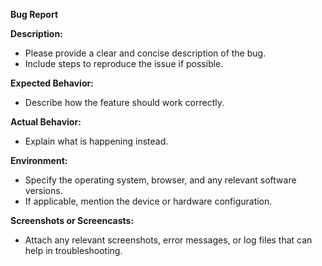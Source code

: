 **Bug Report**

**Description:**
* Please provide a clear and concise description of the bug.
* Include steps to reproduce the issue if possible.

**Expected Behavior:**
* Describe how the feature should work correctly.

**Actual Behavior:**
* Explain what is happening instead.

**Environment:**
* Specify the operating system, browser, and any relevant software versions.
* If applicable, mention the device or hardware configuration.

**Screenshots or Screencasts:**
* Attach any relevant screenshots, error messages, or log files that can help in troubleshooting.
